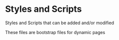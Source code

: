 # Styles and Scripts

Styles and Scripts that can be added and/or modified 

These files are bootstrap files for dynamic pages